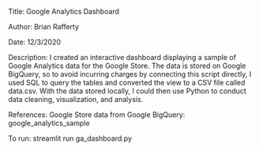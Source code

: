 Title: Google Analytics Dashboard

Author: Brian Rafferty

Date: 12/3/2020

Description: I created an interactive dashboard displaying a sample of Google Analytics data for the Google Store. The data is stored on Google BigQuery, so to avoid incurring charges by connecting this script directly, I used SQL to query the tables and converted the view to a CSV file called data.csv. With the data stored locally, I could then use Python to conduct data cleaning, visualization, and analysis.

References: Google Store data from Google BigQuery: google_analytics_sample

To run:
    streamlit run ga_dashboard.py
